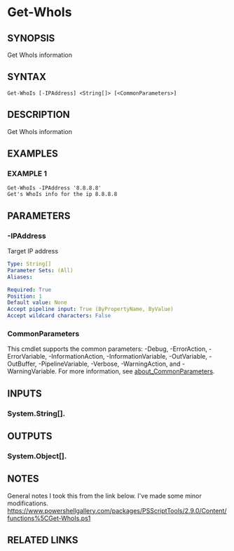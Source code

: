 # Get-WhoIs

## SYNOPSIS
Get WhoIs information

## SYNTAX

```
Get-WhoIs [-IPAddress] <String[]> [<CommonParameters>]
```

## DESCRIPTION
Get WhoIs information

## EXAMPLES

### EXAMPLE 1
```
Get-WhoIs -IPAddress '8.8.8.8'
Get's WhoIs info for the ip 8.8.8.8
```

## PARAMETERS

### -IPAddress
Target IP address

```yaml
Type: String[]
Parameter Sets: (All)
Aliases:

Required: True
Position: 1
Default value: None
Accept pipeline input: True (ByPropertyName, ByValue)
Accept wildcard characters: False
```

### CommonParameters
This cmdlet supports the common parameters: -Debug, -ErrorAction, -ErrorVariable, -InformationAction, -InformationVariable, -OutVariable, -OutBuffer, -PipelineVariable, -Verbose, -WarningAction, and -WarningVariable. For more information, see [about_CommonParameters](http://go.microsoft.com/fwlink/?LinkID=113216).

## INPUTS

### System.String[].
## OUTPUTS

### System.Object[].
## NOTES
General notes
I took this from the link below.
I've made some minor modifications.
https://www.powershellgallery.com/packages/PSScriptTools/2.9.0/Content/functions%5CGet-WhoIs.ps1

## RELATED LINKS

